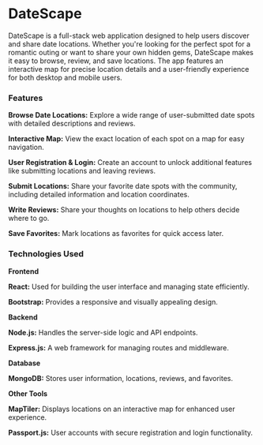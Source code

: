 # DateScape
DateScape is a full-stack web application designed to help users discover and share date locations. Whether you're looking for the perfect spot for a romantic outing or want to share your own hidden gems, DateScape makes it easy to browse, review, and save locations. The app features an interactive map for precise location details and a user-friendly experience for both desktop and mobile users.

### Features

**Browse Date Locations:** Explore a wide range of user-submitted date spots with detailed descriptions and reviews.

**Interactive Map:** View the exact location of each spot on a map for easy navigation.

**User Registration & Login:** Create an account to unlock additional features like submitting locations and leaving reviews.

**Submit Locations:** Share your favorite date spots with the community, including detailed information and location coordinates.

**Write Reviews:** Share your thoughts on locations to help others decide where to go.

**Save Favorites:** Mark locations as favorites for quick access later.

### Technologies Used

**Frontend**

**React:** Used for building the user interface and managing state efficiently.

**Bootstrap:** Provides a responsive and visually appealing design.

**Backend**

**Node.js:** Handles the server-side logic and API endpoints.

**Express.js:** A web framework for managing routes and middleware.

**Database**

**MongoDB:** Stores user information, locations, reviews, and favorites.

**Other Tools**

**MapTiler:** Displays locations on an interactive map for enhanced user experience.

**Passport.js:** User accounts with secure registration and login functionality.

